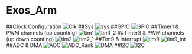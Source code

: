 # Exos_Arm
##Clock Configuration
![Clk](https://github.com/user-attachments/assets/f7e5e4fa-51b5-436a-abb8-46b3bee5cded)
##Sys
![sys](https://github.com/user-attachments/assets/e5a3976d-c22a-4fd5-ba7e-2cacf7218b9a)
##GPIO
![GPIO](https://github.com/user-attachments/assets/5d8a7fde-c610-4cbe-8a5d-47b95f0201b9)
##Timer1 & PWM channels (up counting)
![tim1](https://github.com/user-attachments/assets/34c9af65-4d48-42c4-b535-16759cb14e13)
![tim1_2](https://github.com/user-attachments/assets/3ae3d1ea-68a1-4eac-b169-60d7efd180ff)
##Timer3 & PWM channels (up down counting)
![tim2](https://github.com/user-attachments/assets/303c0779-a0ac-4ed1-8a44-d118bd40d2d5)
![tim2_1](https://github.com/user-attachments/assets/14a97708-30df-4562-86bc-3fe2306a7913)
##Tim9 & Interrupt
![tim9](https://github.com/user-attachments/assets/c3cfd78f-9d62-4a6c-80ce-8a4487b57cce)
![tim9_int](https://github.com/user-attachments/assets/b2963b23-11ff-4ec4-ba7a-1d55502bd0e0)
##ADC & DMA
![ADC](https://github.com/user-attachments/assets/8681f2ec-70a8-4e25-8cfa-7a7ba99dae38)
![ADC_Rank](https://github.com/user-attachments/assets/6e182aef-bc74-4a87-b9db-a46a06441006)
![DMA](https://github.com/user-attachments/assets/a18f49df-dd00-467f-bc07-8ab9c25f98fc)
##I2C
![I2C](https://github.com/user-attachments/assets/1134dc6a-0e6b-4ce8-b28d-7c02d445cb0e)
